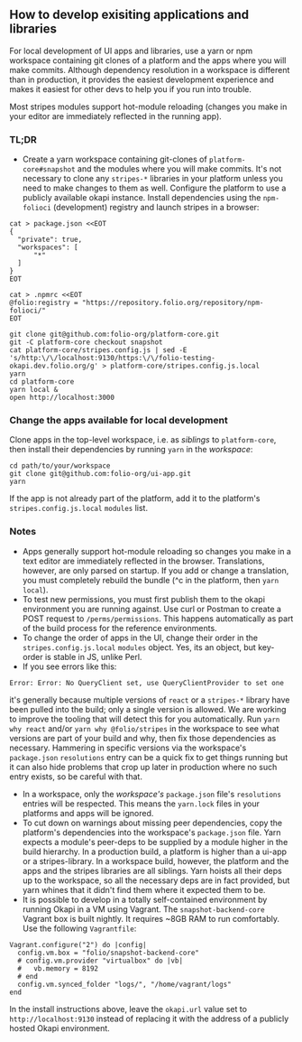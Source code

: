 ## How to develop exisiting applications and libraries

For local development of UI apps and libraries, use a yarn or npm workspace containing git clones of a platform and the apps where you will make commits. Although dependency resolution in a workspace is different than in production, it provides the easiest development experience and makes it easiest for other devs to help you if you run into trouble.

Most stripes modules support hot-module reloading (changes you make in your editor are immediately reflected in the running app).

### TL;DR

* Create a yarn workspace containing git-clones of `platform-core#snapshot` and the modules where you will make commits. It's not necessary to clone any `stripes-*` libraries in your platform unless you need to make changes to them as well. Configure the platform to use a publicly available okapi instance. Install dependencies using the `npm-folioci` (development) registry and launch stripes in a browser:
```
cat > package.json <<EOT
{
  "private": true,
  "workspaces": [
      "*"
  ]
}
EOT

cat > .npmrc <<EOT
@folio:registry = "https://repository.folio.org/repository/npm-folioci/"
EOT

git clone git@github.com:folio-org/platform-core.git
git -C platform-core checkout snapshot
cat platform-core/stripes.config.js | sed -E 's/http:\/\/localhost:9130/https:\/\/folio-testing-okapi.dev.folio.org/g' > platform-core/stripes.config.js.local
yarn
cd platform-core
yarn local &
open http://localhost:3000

```

### Change the apps available for local development

Clone apps in the top-level workspace, i.e. as _siblings_ to `platform-core`, then install their dependencies by running `yarn` in the _workspace_:
```
cd path/to/your/workspace
git clone git@github.com:folio-org/ui-app.git
yarn
```
If the app is not already part of the platform, add it to the platform's `stripes.config.js.local` `modules` list.

### Notes

* Apps generally support hot-module reloading so changes you make in a text editor are immediately reflected in the browser. Translations, however, are only parsed on startup. If you add or change a translation, you must completely rebuild the bundle (^c in the platform, then `yarn local`).
* To test new permissions, you must first publish them to the okapi environment you are running against. Use curl or Postman to create a POST request to `/perms/permissions`. This happens automatically as part of the build process for the reference environments.
* To change the order of apps in the UI, change their order in the `stripes.config.js.local` `modules` object. Yes, its an object, but key-order is stable in JS, unlike Perl.
* If you see errors like this:
```
Error: Error: No QueryClient set, use QueryClientProvider to set one
```
it's generally because multiple versions of `react` or a `stripes-*` library have been pulled into the build; only a single version is allowed. We are working to improve the tooling that will detect this for you automatically. Run `yarn why react` and/or `yarn why @folio/stripes` in the workspace to see what versions are part of your build and why, then fix those dependencies as necessary. Hammering in specific versions via the workspace's `package.json` `resolutions` entry can be a quick fix to get things running but it can also hide problems that crop up later in production where no such entry exists, so be careful with that.
* In a workspace, only the _workspace's_ `package.json` file's `resolutions` entries will be respected. This means the `yarn.lock` files in your platforms and apps will be ignored.
* To cut down on warnings about missing peer dependencies, copy the platform's dependencies into the workspace's `package.json` file. Yarn expects a module's peer-deps to be supplied by a module higher in the build hierarchy. In a production build, a platform is higher than a ui-app or a stripes-library. In a workspace build, however, the platform and the apps and the stripes libraries are all siblings. Yarn hoists all their deps up to the workspace, so all the necessary deps are in fact provided, but yarn whines that it didn't find them where it expected them to be.
* It is possible to develop in a totally self-contained environment by running Okapi in a VM using Vagrant. The `snapshot-backend-core` Vagrant box is built nightly. It requires ~8GB RAM to run comfortably. Use the following `Vagrantfile`:
```
Vagrant.configure("2") do |config|
  config.vm.box = "folio/snapshot-backend-core"
  # config.vm.provider "virtualbox" do |vb|
  #   vb.memory = 8192
  # end
  config.vm.synced_folder "logs/", "/home/vagrant/logs"
end
```
In the install instructions above, leave the `okapi.url` value set to `http://localhost:9130` instead of replacing it with the address of a publicly hosted Okapi environment.
